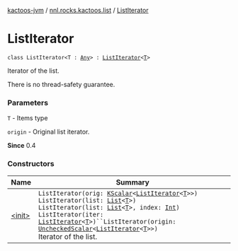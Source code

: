 [kactoos-jvm](../../index.md) / [nnl.rocks.kactoos.list](../index.md) / [ListIterator](./index.md)

# ListIterator

`class ListIterator<T : `[`Any`](https://kotlinlang.org/api/latest/jvm/stdlib/kotlin/-any/index.html)`> : `[`ListIterator`](https://kotlinlang.org/api/latest/jvm/stdlib/kotlin.collections/-list-iterator/index.html)`<`[`T`](index.md#T)`>`

Iterator of the list.

There is no thread-safety guarantee.

### Parameters

`T` - Items type

`origin` - Original list iterator.

**Since**
0.4

### Constructors

| Name | Summary |
|---|---|
| [&lt;init&gt;](-init-.md) | `ListIterator(orig: `[`KScalar`](../../nnl.rocks.kactoos/-k-scalar.md)`<`[`ListIterator`](https://kotlinlang.org/api/latest/jvm/stdlib/kotlin.collections/-list-iterator/index.html)`<`[`T`](index.md#T)`>>)`<br>`ListIterator(list: `[`List`](https://kotlinlang.org/api/latest/jvm/stdlib/kotlin.collections/-list/index.html)`<`[`T`](index.md#T)`>)`<br>`ListIterator(list: `[`List`](https://kotlinlang.org/api/latest/jvm/stdlib/kotlin.collections/-list/index.html)`<`[`T`](index.md#T)`>, index: `[`Int`](https://kotlinlang.org/api/latest/jvm/stdlib/kotlin/-int/index.html)`)`<br>`ListIterator(iter: `[`ListIterator`](https://kotlinlang.org/api/latest/jvm/stdlib/kotlin.collections/-list-iterator/index.html)`<`[`T`](index.md#T)`>)``ListIterator(origin: `[`UncheckedScalar`](../../nnl.rocks.kactoos.scalar/-unchecked-scalar/index.md)`<`[`ListIterator`](https://kotlinlang.org/api/latest/jvm/stdlib/kotlin.collections/-list-iterator/index.html)`<`[`T`](index.md#T)`>>)`<br>Iterator of the list. |
